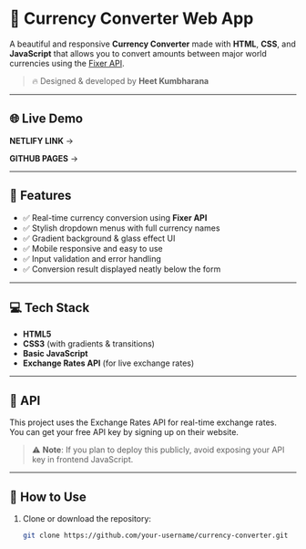 # 💱 Currency Converter Web App

A beautiful and responsive **Currency Converter** made with **HTML**, **CSS**, and **JavaScript** that allows you to convert amounts between major world currencies using the [Fixer API](https://apilayer.com/marketplace/fixer-api).

> 🔥 Designed & developed by **Heet Kumbharana**

---

## 🌐 Live Demo

**NETLIFY LINK**
->

**GITHUB PAGES**
->

---

## 🚀 Features

- ✅ Real-time currency conversion using **Fixer API**
- ✅ Stylish dropdown menus with full currency names
- ✅ Gradient background & glass effect UI
- ✅ Mobile responsive and easy to use
- ✅ Input validation and error handling
- ✅ Conversion result displayed neatly below the form

---

## 💻 Tech Stack

- **HTML5**
- **CSS3** (with gradients & transitions)
- **Basic JavaScript**
- **Exchange Rates API** (for live exchange rates)

---

## 🔑 API

This project uses the Exchange Rates API for real-time exchange rates.  
You can get your free API key by signing up on their website.

> ⚠️ **Note**: If you plan to deploy this publicly, avoid exposing your API key in frontend JavaScript.

---

## 🧠 How to Use

1. Clone or download the repository:
   ```bash
   git clone https://github.com/your-username/currency-converter.git
